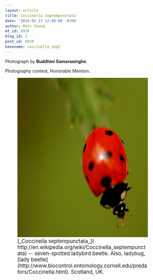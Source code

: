 ```yaml
---
layout: article
title: Coccinella septempunctata
date: '2014-02-17 12:00:00 -0700'
author: Matt Young
mt_id: 6910
blog_id: 2
post_id: 6910
basename: coccinella_sept
---
```

Photograph by **Buddhini Samarasinghe**.

Photography contest, Honorable Mention.

<figure>
<img src="/uploads/2014/SamarasingheB.Coccinella_septempunctata.JPG" alt="SamarasingheB.Coccinella_septempunctata.JPG" width="600" height="518" />
<figcaption markdown="span">
<big>[_Coccinella septempunctata_]( http://en.wikipedia.org/wiki/Coccinella_septempunctata) -- seven-spotted ladybird beetle. Also, ladybug, [lady beetle](http://www.biocontrol.entomology.cornell.edu/predators/Coccinella.html). Scotland, UK.</big>   

</figcaption>
</figure>
